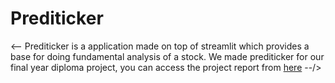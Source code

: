 # Prediticker
<--
Prediticker is a application made on top of streamlit which provides a base for doing fundamental analysis of a stock.
We made prediticker for our final year diploma project, you can access the project report from [here](https://github.com/bigdwarf43/Prediticker/files/7710735/finalPreditickerReport.odt)
--/>
